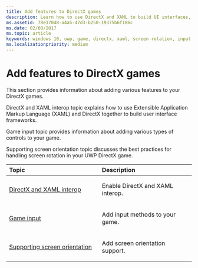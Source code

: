 ```yaml
---
title: Add features to DirectX games
description: Learn how to use DirectX and XAML to build UI interfaces, add controls, and handle screen rotation in your DirectX games.
ms.assetid: 78e17048-a4a5-47d3-b250-19375b6f186c
ms.date: 02/08/2017
ms.topic: article
keywords: windows 10, uwp, game, directx, xaml, screen rotation, input
ms.localizationpriority: medium
---
```

# Add features to DirectX games

This section provides information about adding various features to your DirectX games.

DirectX and XAML interop topic explains how to use Extensible Application Markup Language (XAML) and DirectX together to build user interface frameworks.

Game input topic provides information about adding various types of controls to your game.

Supporting screen orientation topic discusses the best practices for handling screen rotation in your UWP DirectX game.

<table>
<colgroup>
<col width="50%" />
<col width="50%" />
</colgroup>
<thead>
<tr class="header">
<th align="left">Topic</th>
<th align="left">Description</th>
</tr>
</thead>
<tbody>
<tr class="odd">
<td align="left"><p><a href="directx-and-xaml-interop.md">DirectX and XAML interop</a></p></td>
<td align="left"><p>Enable DirectX and XAML interop.</p></td>
</tr>
<tr class="even">
<td align="left"><p><a href="directx-game-input.md">Game input</a></p></td>
<td align="left"><p>Add input methods to your game.</p></td>
</tr>
<tr class="odd">
<td align="left"><p><a href="supporting-screen-rotation-directx-and-cpp.md">Supporting screen orientation</a></p></td>
<td align="left"><p>Add screen orientation support.</p></td>
</tr>
</tbody>
</table>